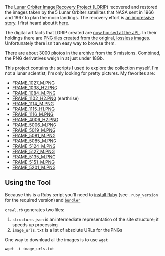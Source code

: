 The [Lunar Orbiter Image Recovery Project (LORIP)][1] recovered and restored the images taken by the 5 Lunar Orbiter satellites that NASA sent in 1966 and 1967 to plan the moon landings.
The recovery effort is [an impressive story][2].
I first heard about it [here][3].

The digital artifacts that LORIP created are [now housed at the JPL][4].
In their holdings there are [PNG files created from the original, lossless images][5].
Unfortunately there isn't an easy way to browse them.

There are about 3000 photos in the archive from the 5 missions.
Combined, the PNG derivatives weigh in at just under 18Gb.

This project contains the scripts I used to explore the collection myself.
I'm not a lunar scientist; I'm only looking for pretty pictures.
My favorites are:

- [FRAME_1027_M.PNG](https://pds-imaging.jpl.nasa.gov/data/lo/LO_1001/EXTRAS/BROWSE/LO1/FRAME_1027/FRAME_1027_M.PNG)
- [FRAME_1038_H2.PNG](https://pds-imaging.jpl.nasa.gov/data/lo/LO_1001/EXTRAS/BROWSE/LO1/FRAME_1038/FRAME_1038_H2.PNG)
- [FRAME_1084_M.PNG](https://pds-imaging.jpl.nasa.gov/data/lo/LO_1001/EXTRAS/BROWSE/LO1/FRAME_1084/FRAME_1084_M.PNG)
- [FRAME_1102_H2.PNG](https://pds-imaging.jpl.nasa.gov/data/lo/LO_1001/EXTRAS/BROWSE/LO1/FRAME_1102/FRAME_1102_H2.PNG) (earthrise)
- [FRAME_1114_M.PNG](https://pds-imaging.jpl.nasa.gov/data/lo/LO_1001/EXTRAS/BROWSE/LO1/FRAME_1114/FRAME_1114_M.PNG)
- [FRAME_1115_H1.PNG](https://pds-imaging.jpl.nasa.gov/data/lo/LO_1001/EXTRAS/BROWSE/LO1/FRAME_1115/FRAME_1115_H1.PNG)
- [FRAME_1116_M.PNG](https://pds-imaging.jpl.nasa.gov/data/lo/LO_1001/EXTRAS/BROWSE/LO1/FRAME_1116/FRAME_1116_M.PNG)
- [FRAME_4006_H2.PNG](https://pds-imaging.jpl.nasa.gov/data/lo/LO_1001/EXTRAS/BROWSE/LO4/FRAME_4006/FRAME_4006_H2.PNG)
- [FRAME_5006_M.PNG](https://pds-imaging.jpl.nasa.gov/data/lo/LO_1001/EXTRAS/BROWSE/LO5/FRAME_5006/FRAME_5006_M.PNG)
- [FRAME_5019_M.PNG](https://pds-imaging.jpl.nasa.gov/data/lo/LO_1001/EXTRAS/BROWSE/LO5/FRAME_5019/FRAME_5019_M.PNG)
- [FRAME_5081_M.PNG](https://pds-imaging.jpl.nasa.gov/data/lo/LO_1001/EXTRAS/BROWSE/LO5/FRAME_5081/FRAME_5081_M.PNG)
- [FRAME_5085_M.PNG](https://pds-imaging.jpl.nasa.gov/data/lo/LO_1001/EXTRAS/BROWSE/LO5/FRAME_5085/FRAME_5085_M.PNG)
- [FRAME_5124_M.PNG](https://pds-imaging.jpl.nasa.gov/data/lo/LO_1001/EXTRAS/BROWSE/LO5/FRAME_5124/FRAME_5124_M.PNG)
- [FRAME_5127_M.PNG](https://pds-imaging.jpl.nasa.gov/data/lo/LO_1001/EXTRAS/BROWSE/LO5/FRAME_5127/FRAME_5127_M.PNG)
- [FRAME_5135_M.PNG](https://pds-imaging.jpl.nasa.gov/data/lo/LO_1001/EXTRAS/BROWSE/LO5/FRAME_5135/FRAME_5135_M.PNG)
- [FRAME_5151_M.PNG](https://pds-imaging.jpl.nasa.gov/data/lo/LO_1001/EXTRAS/BROWSE/LO5/FRAME_5151/FRAME_5151_M.PNG)
- [FRAME_5201_M.PNG](https://pds-imaging.jpl.nasa.gov/data/lo/LO_1001/EXTRAS/BROWSE/LO5/FRAME_5201/FRAME_5201_M.PNG)

## Using the Tool

Because this is a Ruby script you'll need to [install Ruby][6] (see `.ruby_version` for the required version) and [`bundler`][7]

`crawl.rb` generates two files:

1. `structure.json` is an intermediate representation of the site structure; it speeds up processing
2. `image_urls.txt` is a list of absolute URLs for the PNGs

One way to download all the images is to use `wget`

```
wget -i image_urls.txt
```

[1]: http://www.moonviews.com/
[2]: https://www.wired.com/2014/04/lost-lunar-photos-recovered-by-great-feats-of-hackerdom-developed-at-a-mcdonalds/
[3]: http://www.worldofindie.co.uk/?p=682
[4]: https://pds-imaging.jpl.nasa.gov/volumes/loirp.html
[5]: https://pds-imaging.jpl.nasa.gov/data/lo/LO_1001/EXTRAS/BROWSE/
[6]: http://www.ruby-lang.org/en/downloads/
[7]: https://bundler.io/
